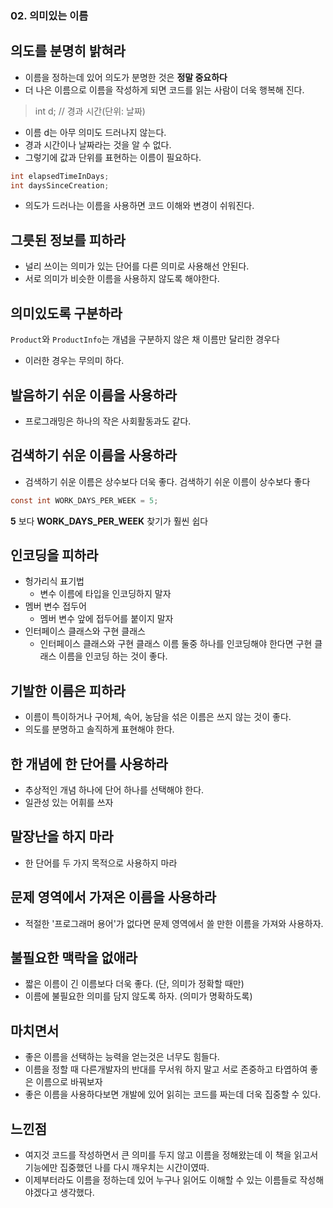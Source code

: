 ### 02. 의미있는 이름

## 의도를 분명히 밝혀라
- 이름을 정하는데 있어 의도가 분명한 것은 **정말 중요하다**
- 더 나은 이름으로 이름을 작성하게 되면 코드를 읽는 사람이 더욱 행복해 진다.

> int d; // 경과 시간(단위: 날짜)
- 이름 d는 아무 의미도 드러나지 않는다.
- 경과 시간이나 날짜라는 것을 알 수 없다.
- 그렇기에 값과 단위를 표현하는 이름이 필요하다.
```java
int elapsedTimeInDays;
int daysSinceCreation; 
```
- 의도가 드러나는 이름을 사용하면 코드 이해와 변경이 쉬워진다.

## 그릇된 정보를 피하라
- 널리 쓰이는 의미가 있는 단어를 다른 의미로 사용해선 안된다.
- 서로 의미가 비슷한 이름을 사용하지 않도록 해야한다.

## 의미있도록 구분하라
  ```Product```와 ```ProductInfo```는 개념을 구분하지 않은 채 이름만 달리한 경우다
- 이러한 경우는 무의미 하다.
## 발음하기 쉬운 이름을 사용하라
- 프로그래밍은 하나의 작은 사회활동과도 같다. 
## 검색하기 쉬운 이름을 사용하라
- 검색하기 쉬운 이름은 상수보다 더욱 좋다.
검색하기 쉬운 이름이 상수보다 좋다
```java
const int WORK_DAYS_PER_WEEK = 5;
```

**5** 보다 **WORK_DAYS_PER_WEEK** 찾기가 훨씬 쉽다

## 인코딩을 피하라
- 헝가리식 표기법
  - 변수 이름에 타입을 인코딩하지 말자
- 멤버 변수 접두어
  - 멤버 변수 앞에 접두어를 붙이지 말자
- 인터페이스 클래스와 구현 클래스
  - 인터페이스 클래스와 구현 클래스 이름 둘중 하나를 인코딩해야 한다면 구현 클래스 이름을 인코딩 하는 것이 좋다.

## 기발한 이름은 피하라
- 이름이 특이하거나 구어체, 속어, 농담을 섞은 이름은 쓰지 않는 것이 좋다.
- 의도를 분명하고 솔직하게 표현해야 한다.

## 한 개념에 한 단어를 사용하라
- 추상적인 개념 하나에 단어 하나를 선택해야 한다.
- 일관성 있는 어휘를 쓰자

## 말장난을 하지 마라
- 한 단어를 두 가지 목적으로 사용하지 마라

## 문제 영역에서 가져온 이름을 사용하라
- 적절한 '프로그래머 용어'가 없다면 문제 영역에서 쓸 만한 이름을 가져와 사용하자.

## 불필요한 맥락을 없애라
- 짧은 이름이 긴 이름보다 더욱 좋다. (단, 의미가 정확할 때만)
- 이름에 불필요한 의미를 담지 않도록 하자. (의미가 명확하도록)

## 마치면서
- 좋은 이름을 선택하는 능력을 얻는것은 너무도 힘들다.
- 이름을 정할 때 다른개발자의 반대를 무서워 하지 말고 서로 존중하고 타엽하여 좋은 이름으로 바꿔보자
- 좋은 이름을 사용하다보면 개발에 있어 읽히는 코드를 짜는데 더욱 집중할 수 있다.

## 느낀점
- 여지것 코드를 작성하면서 큰 의미를 두지 않고 이름을 정해왔는데 이 책을 읽고서 기능에만 집중했던 나를 다시 깨우치는 시간이였따.
- 이제부터라도 이름을 정하는데 있어 누구나 읽어도 이해할 수 있는 이름들로 작성해야겠다고 생각했다.
